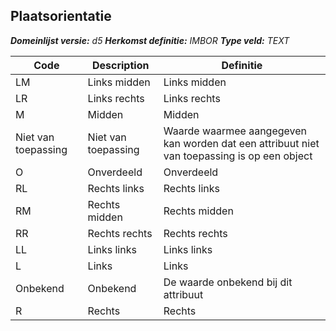 ﻿## Plaatsorientatie

*__Domeinlijst versie:__ d5*
*__Herkomst definitie:__ IMBOR*
*__Type veld:__ TEXT*

|__Code__ |__Description__ |__Definitie__	|
|	---	|	---	|   ---	| 
| LM | Links midden | Links midden |
| LR | Links rechts | Links rechts |
| M | Midden | Midden |
| Niet van toepassing | Niet van toepassing | Waarde waarmee aangegeven kan worden dat een attribuut niet van toepassing is op een object |
| O | Onverdeeld | Onverdeeld |
| RL | Rechts links | Rechts links |
| RM | Rechts midden | Rechts midden |
| RR | Rechts rechts | Rechts rechts |
| LL | Links links | Links links |
| L | Links | Links |
| Onbekend | Onbekend | De waarde onbekend bij dit attribuut |
| R | Rechts | Rechts |
